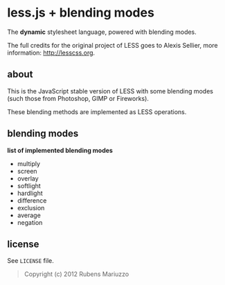 less.js + blending modes
========================

The **dynamic** stylesheet language, powered with blending modes.

The full credits for the original project of LESS goes to Alexis Sellier, more information: <http://lesscss.org>.

about
-----

This is the JavaScript stable version of LESS with some blending modes (such those from Photoshop, GIMP or Fireworks).

These blending methods are implemented as LESS operations.

blending modes
--------------

**list of implemented blending modes**

 * multiply
 * screen
 * overlay
 * softlight
 * hardlight
 * difference
 * exclusion
 * average
 * negation

license
-------

See `LICENSE` file.

> Copyright (c) 2012 Rubens Mariuzzo
